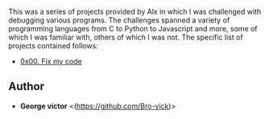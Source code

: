 

This was a series of projects provided by Alx in which I was
challenged with debugging various programs. The challenges spanned a variety of
programming languages from C to Python to Javascript and more, some of which I
was familiar with, others of which I was not. The specific list of projects
contained follows:

* [0x00. Fix my code](./0x00-challenge)


## Author

* __George victor__ <(https://github.com/Bro-vick)>
